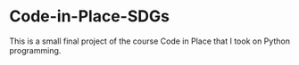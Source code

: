 # Code-in-Place-SDGs
This is a small final project of the course Code in Place that I took on Python programming.
